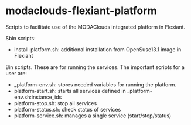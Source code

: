 # modaclouds-flexiant-platform

Scripts to facilitate use of the MODAClouds integrated platform in Flexiant.

Sbin scripts:

* install-platform.sh: additional installation from OpenSuse13.1 image in Flexiant

Bin scripts. These are for running the services. The important scripts for a user are:

* _platform-env.sh: stores needed variables for running the platform.
* platform-start.sh: starts all services defined in _platform-env.sh:instance_ids
* platform-stop.sh: stop all services 
* platform-status.sh: check status of services
* platform-service.sh: manages a single service (start/stop/status)
